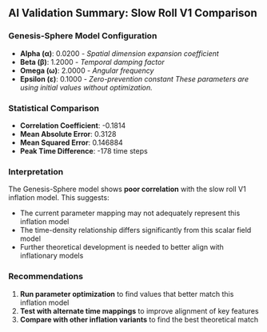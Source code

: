 ## AI Validation Summary: Slow Roll V1 Comparison

### Genesis-Sphere Model Configuration
- **Alpha (α)**: 0.0200 - *Spatial dimension expansion coefficient*
- **Beta (β)**: 1.2000 - *Temporal damping factor*
- **Omega (ω)**: 2.0000 - *Angular frequency*
- **Epsilon (ε)**: 0.1000 - *Zero-prevention constant*
*These parameters are using initial values without optimization.*

### Statistical Comparison
- **Correlation Coefficient**: -0.1814
- **Mean Absolute Error**: 0.3128
- **Mean Squared Error**: 0.146884
- **Peak Time Difference**: -178 time steps

### Interpretation
The Genesis-Sphere model shows **poor correlation** with the slow roll V1 inflation model. This suggests:
- The current parameter mapping may not adequately represent this inflation model
- The time-density relationship differs significantly from this scalar field model
- Further theoretical development is needed to better align with inflationary models

### Recommendations
1. **Run parameter optimization** to find values that better match this inflation model
2. **Test with alternate time mappings** to improve alignment of key features
3. **Compare with other inflation variants** to find the best theoretical match